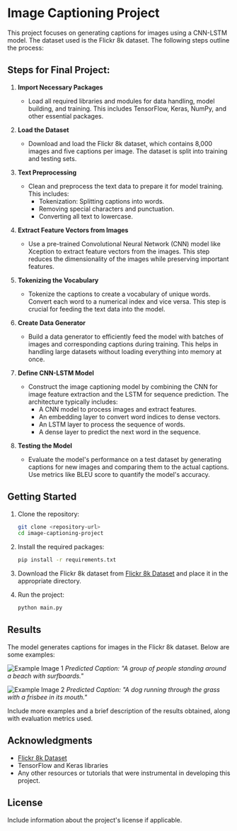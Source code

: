 
# Image Captioning Project

This project focuses on generating captions for images using a CNN-LSTM model. The dataset used is the Flickr 8k dataset. The following steps outline the process:

## Steps for Final Project:

1. **Import Necessary Packages**
   - Load all required libraries and modules for data handling, model building, and training. This includes TensorFlow, Keras, NumPy, and other essential packages.

2. **Load the Dataset**
   - Download and load the Flickr 8k dataset, which contains 8,000 images and five captions per image. The dataset is split into training and testing sets.

3. **Text Preprocessing**
   - Clean and preprocess the text data to prepare it for model training. This includes:
     - Tokenization: Splitting captions into words.
     - Removing special characters and punctuation.
     - Converting all text to lowercase.

4. **Extract Feature Vectors from Images**
   - Use a pre-trained Convolutional Neural Network (CNN) model like Xception to extract feature vectors from the images. This step reduces the dimensionality of the images while preserving important features.

5. **Tokenizing the Vocabulary**
   - Tokenize the captions to create a vocabulary of unique words. Convert each word to a numerical index and vice versa. This step is crucial for feeding the text data into the model.

6. **Create Data Generator**
   - Build a data generator to efficiently feed the model with batches of images and corresponding captions during training. This helps in handling large datasets without loading everything into memory at once.

7. **Define CNN-LSTM Model**
   - Construct the image captioning model by combining the CNN for image feature extraction and the LSTM for sequence prediction. The architecture typically includes:
     - A CNN model to process images and extract features.
     - An embedding layer to convert word indices to dense vectors.
     - An LSTM layer to process the sequence of words.
     - A dense layer to predict the next word in the sequence.

8. **Testing the Model**
   - Evaluate the model's performance on a test dataset by generating captions for new images and comparing them to the actual captions. Use metrics like BLEU score to quantify the model's accuracy.

## Getting Started

1. Clone the repository:
   ```bash
   git clone <repository-url>
   cd image-captioning-project
   ```

2. Install the required packages:
   ```bash
   pip install -r requirements.txt
   ```

3. Download the Flickr 8k dataset from [Flickr 8k Dataset](https://forms.illinois.edu/sec/1713398) and place it in the appropriate directory.

4. Run the project:
   ```bash
   python main.py
   ```

## Results

The model generates captions for images in the Flickr 8k dataset. Below are some examples:

![Example Image 1](images/example1.jpg)
*Predicted Caption: "A group of people standing around a beach with surfboards."*

![Example Image 2](images/example2.jpg)
*Predicted Caption: "A dog running through the grass with a frisbee in its mouth."*

Include more examples and a brief description of the results obtained, along with evaluation metrics used.

## Acknowledgments

- [Flickr 8k Dataset](https://forms.illinois.edu/sec/1713398)
- TensorFlow and Keras libraries
- Any other resources or tutorials that were instrumental in developing this project.

## License

Include information about the project's license if applicable.
